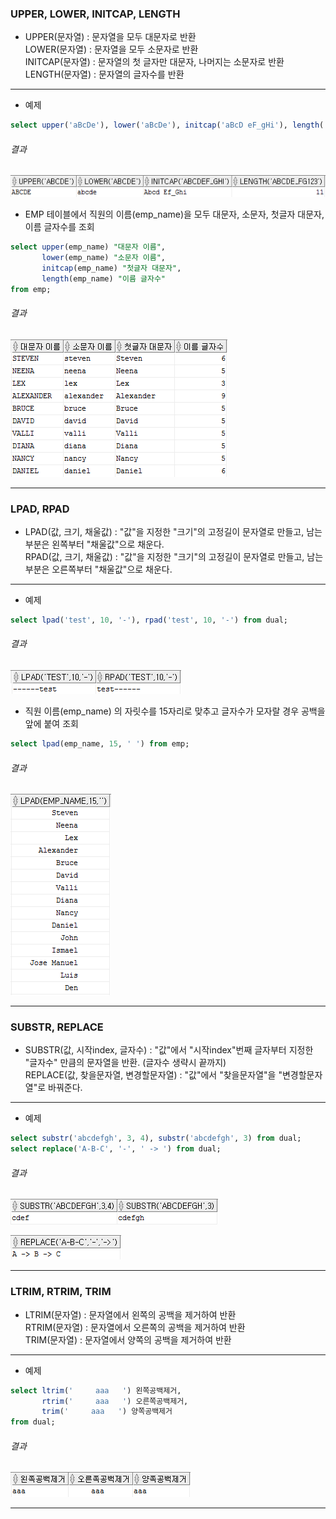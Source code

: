 

### UPPER, LOWER, INITCAP, LENGTH
- UPPER(문자열) : 문자열을 모두 대문자로 반환  
LOWER(문자열) : 문자열을 모두 소문자로 반환  
INITCAP(문자열) : 문자열의 첫 글자만 대문자, 나머지는 소문자로 반환  
LENGTH(문자열) : 문자열의 글자수를 반환  

****

- 예제

```sql
select upper('aBcDe'), lower('aBcDe'), initcap('aBcD eF_gHi'), length('aBcDe_Fg123') from dual;
```

###### 결과

![결과4-1](/image_file/결과4-1.png)

- EMP 테이블에서 직원의 이름(emp_name)을 모두 대문자, 소문자, 첫글자 대문자, 이름 글자수를 조회

```sql
select upper(emp_name) "대문자 이름",
       lower(emp_name) "소문자 이름",
       initcap(emp_name) "첫글자 대문자",
       length(emp_name) "이름 글자수"
from emp;
```

###### 결과

![결과4-2](/image_file/결과4-2.png)

****

### LPAD, RPAD
- LPAD(값, 크기, 채울값) : "값"을 지정한 "크기"의 고정길이 문자열로 만들고, 남는 부분은 왼쪽부터 "채울값"으로 채운다.  
RPAD(값, 크기, 채울값) : "값"을 지정한 "크기"의 고정길이 문자열로 만들고, 남는 부분은 오른쪽부터 "채울값"으로 채운다.

****

- 예제

```sql
select lpad('test', 10, '-'), rpad('test', 10, '-') from dual;
```

###### 결과

![결과4-3](/image_file/결과4-3.png)

- 직원 이름(emp_name) 의 자릿수를 15자리로 맞추고 글자수가 모자랄 경우 공백을 앞에 붙여 조회

```sql
select lpad(emp_name, 15, ' ') from emp;
```

###### 결과

![결과4-4](/image_file/결과4-4.png)

****

### SUBSTR, REPLACE
- SUBSTR(값, 시작index, 글자수) : "값"에서 "시작index"번째 글자부터 지정한 "글자수" 만큼의 문자열을 반환. (글자수 생략시 끝까지)  
REPLACE(값, 찾을문자열, 변경할문자열) : "값"에서 "찾을문자열"을 "변경할문자열"로 바꿔준다.

****

- 예제

```sql
select substr('abcdefgh', 3, 4), substr('abcdefgh', 3) from dual;
select replace('A-B-C', '-', ' -> ') from dual;
```

###### 결과

![결과4-5](/image_file/결과4-5.png)

![결과4-6](/image_file/결과4-6.png)

****

### LTRIM, RTRIM, TRIM
- LTRIM(문자열) : 문자열에서 왼쪽의 공백을 제거하여 반환  
RTRIM(문자열) : 문자열에서 오른쪽의 공백을 제거하여 반환  
TRIM(문자열) : 문자열에서 양쪽의 공백을 제거하여 반환  

****

- 예제

```sql
select ltrim('     aaa   ') 왼쪽공백제거,
       rtrim('     aaa   ') 오른쪽공백제거,
       trim('     aaa   ') 양쪽공백제거
from dual;
```

###### 결과

![결과4-7](/image_file/결과4-7.png)

****
